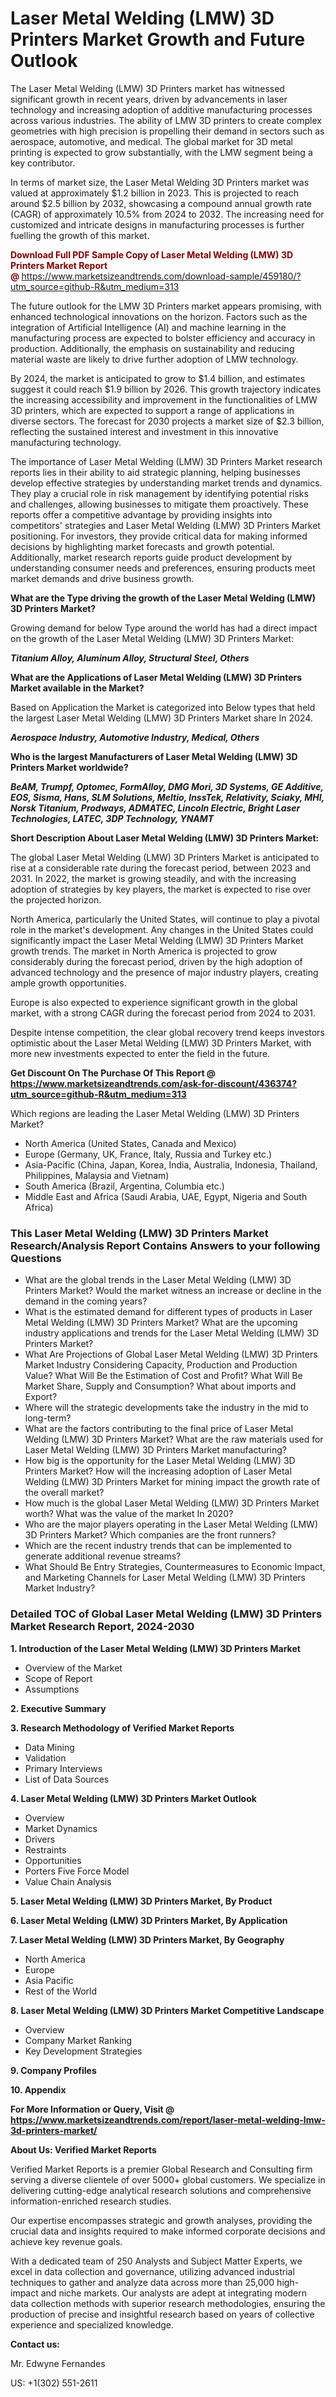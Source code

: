 <h1>Laser Metal Welding (LMW) 3D Printers Market Growth and Future Outlook</h1>    <p>The Laser Metal Welding (LMW) 3D Printers market has witnessed significant growth in recent years, driven by advancements in laser technology and increasing adoption of additive manufacturing processes across various industries. The ability of LMW 3D printers to create complex geometries with high precision is propelling their demand in sectors such as aerospace, automotive, and medical. The global market for 3D metal printing is expected to grow substantially, with the LMW segment being a key contributor.</p>    <p>In terms of market size, the Laser Metal Welding 3D Printers market was valued at approximately $1.2 billion in 2023. This is projected to reach around $2.5 billion by 2032, showcasing a compound annual growth rate (CAGR) of approximately 10.5% from 2024 to 2032. The increasing need for customized and intricate designs in manufacturing processes is further fuelling the growth of this market.</p>        <p><strong><span style="color: #800000;">Download Full PDF Sample Copy of Laser Metal Welding (LMW) 3D Printers Market Report @</span>&nbsp;</strong><a href="https://www.marketsizeandtrends.com/download-sample/459180/?utm_source=github-R&amp;utm_medium=313">https://www.marketsizeandtrends.com/download-sample/459180/?utm_source=github-R&amp;utm_medium=313</a></p>    <p>The future outlook for the LMW 3D Printers market appears promising, with enhanced technological innovations on the horizon. Factors such as the integration of Artificial Intelligence (AI) and machine learning in the manufacturing process are expected to bolster efficiency and accuracy in production. Additionally, the emphasis on sustainability and reducing material waste are likely to drive further adoption of LMW technology.</p>    <p>By 2024, the market is anticipated to grow to $1.4 billion, and estimates suggest it could reach $1.9 billion by 2026. This growth trajectory indicates the increasing accessibility and improvement in the functionalities of LMW 3D printers, which are expected to support a range of applications in diverse sectors. The forecast for 2030 projects a market size of $2.3 billion, reflecting the sustained interest and investment in this innovative manufacturing technology.</p></p><p>The importance of&nbsp;Laser Metal Welding (LMW) 3D Printers Market research reports lies in their ability to aid strategic planning, helping businesses develop effective strategies by understanding market trends and dynamics. They play a crucial role in risk management by identifying potential risks and challenges, allowing businesses to mitigate them proactively. These reports offer a competitive advantage by providing insights into competitors' strategies and Laser Metal Welding (LMW) 3D Printers Market positioning. For investors, they provide critical data for making informed decisions by highlighting market forecasts and growth potential. Additionally, market research reports guide product development by understanding consumer needs and preferences, ensuring products meet market demands and drive business growth.</p><p><strong>What are the&nbsp;Type driving the growth of the Laser Metal Welding (LMW) 3D Printers Market?</strong></p><p id="" class="">Growing demand for below Type around the world has had a direct impact on the growth of the Laser Metal Welding (LMW) 3D Printers Market:</p><em><strong>Titanium Alloy, Aluminum Alloy, Structural Steel, Others</strong></em></p><strong>What are the&nbsp;Applications&nbsp;of Laser Metal Welding (LMW) 3D Printers Market available in the Market?</strong></p><p id="" class="">Based on Application the Market is categorized into Below types that held the largest Laser Metal Welding (LMW) 3D Printers Market share In 2024.</p><em><strong>Aerospace Industry, Automotive Industry, Medical, Others</strong></em></p><strong>Who is the largest Manufacturers of Laser Metal Welding (LMW) 3D Printers Market worldwide?</strong></p><p><em><strong>BeAM, Trumpf, Optomec, FormAlloy, DMG Mori, 3D Systems, GE Additive, EOS, Sisma, Hans, SLM Solutions, Meltio, InssTek, Relativity, Sciaky, MHI, Norsk Titanium, Prodways, ADMATEC, Lincoln Electric, Bright Laser Technologies, LATEC, 3DP Technology, YNAMT</strong></em></p><p id="" class=""><strong>Short Description About Laser Metal Welding (LMW) 3D Printers Market:</strong></p><p>The global Laser Metal Welding (LMW) 3D Printers Market is anticipated to rise at a considerable rate during the forecast period, between 2023 and 2031. In 2022, the market is growing steadily, and with the increasing adoption of strategies by key players, the market is expected to rise over the projected horizon.</p><p>North America, particularly the United States, will continue to play a pivotal role in the market's development. Any changes in the United States could significantly impact the Laser Metal Welding (LMW) 3D Printers Market growth trends. The market in North America is projected to grow considerably during the forecast period, driven by the high adoption of advanced technology and the presence of major industry players, creating ample growth opportunities.</p><p>Europe is also expected to experience significant growth in the global market, with a strong CAGR during the forecast period from 2024 to 2031.</p><p>Despite intense competition, the clear global recovery trend keeps investors optimistic about the Laser Metal Welding (LMW) 3D Printers Market, with more new investments expected to enter the field in the future.</p><p id="" class=""><strong>Get Discount On The Purchase Of This Report @ <a href="https://www.marketsizeandtrends.com/ask-for-discount/436374?utm_source=github-R&utm_medium=313" target="_blank">https://www.marketsizeandtrends.com/ask-for-discount/436374?utm_source=github-R&utm_medium=313</a></strong></p>Which regions are leading the Laser Metal Welding (LMW) 3D Printers Market?</p><ul><li>North America (United States, Canada and Mexico)</li><li>Europe (Germany, UK, France, Italy, Russia and Turkey etc.)</li><li>Asia-Pacific (China, Japan, Korea, India, Australia, Indonesia, Thailand, Philippines, Malaysia and Vietnam)</li><li>South America (Brazil, Argentina, Columbia etc.)</li><li>Middle East and Africa (Saudi Arabia, UAE, Egypt, Nigeria and South Africa)</li></ul><h3 id="" class="">This Laser Metal Welding (LMW) 3D Printers Market Research/Analysis Report Contains Answers to your following Questions</h3><ul><li>What are the global trends in the Laser Metal Welding (LMW) 3D Printers Market? Would the market witness an increase or decline in the demand in the coming years?</li><li>What is the estimated demand for different types of products in Laser Metal Welding (LMW) 3D Printers Market? What are the upcoming industry applications and trends for the Laser Metal Welding (LMW) 3D Printers Market?</li><li>What Are Projections of Global Laser Metal Welding (LMW) 3D Printers Market Industry Considering Capacity, Production and Production Value? What Will Be the Estimation of Cost and Profit? What Will Be Market Share, Supply and Consumption? What about imports and Export?</li><li>Where will the strategic developments take the industry in the mid to long-term?</li><li>What are the factors contributing to the final price of Laser Metal Welding (LMW) 3D Printers Market? What are the raw materials used for Laser Metal Welding (LMW) 3D Printers Market manufacturing?</li><li>How big is the opportunity for the Laser Metal Welding (LMW) 3D Printers Market? How will the increasing adoption of Laser Metal Welding (LMW) 3D Printers Market for mining impact the growth rate of the overall market?</li><li>How much is the global Laser Metal Welding (LMW) 3D Printers Market worth? What was the value of the market In 2020?</li><li>Who are the major players operating in the Laser Metal Welding (LMW) 3D Printers Market? Which companies are the front runners?</li><li>Which are the recent industry trends that can be implemented to generate additional revenue streams?</li><li>What Should Be Entry Strategies, Countermeasures to Economic Impact, and Marketing Channels for Laser Metal Welding (LMW) 3D Printers Market Industry?</li></ul><h3 id="" class="">Detailed TOC of Global Laser Metal Welding (LMW) 3D Printers Market Research Report, 2024-2030</h3><p id="" class=""><strong>1. Introduction of the Laser Metal Welding (LMW) 3D Printers Market</strong></p><ul><li>Overview of the Market</li><li>Scope of Report</li><li>Assumptions</li></ul><p id="" class=""><strong>2. Executive Summary</strong></p><p id="" class=""><strong>3. Research Methodology of Verified Market Reports</strong></p><ul><li>Data Mining</li><li>Validation</li><li>Primary Interviews</li><li>List of Data Sources</li></ul><p id="" class=""><strong>4. Laser Metal Welding (LMW) 3D Printers Market Outlook</strong></p><ul><li>Overview</li><li>Market Dynamics</li><li>Drivers</li><li>Restraints</li><li>Opportunities</li><li>Porters Five Force Model</li><li>Value Chain Analysis</li></ul><p id="" class=""><strong>5. Laser Metal Welding (LMW) 3D Printers Market, By Product</strong></p><p id="" class=""><strong>6. Laser Metal Welding (LMW) 3D Printers Market, By Application</strong></p><p id="" class=""><strong>7. Laser Metal Welding (LMW) 3D Printers Market, By Geography</strong></p><ul><li>North America</li><li>Europe</li><li>Asia Pacific</li><li>Rest of the World</li></ul><p id="" class=""><strong>8. Laser Metal Welding (LMW) 3D Printers Market Competitive Landscape</strong></p><ul><li>Overview</li><li>Company Market Ranking</li><li>Key Development Strategies</li></ul><p id="" class=""><strong>9. Company Profiles</strong></p><p id="" class=""><strong>10. Appendix</strong></p><p id="" class=""><strong>For More Information or Query, Visit @ <a href="https://www.marketsizeandtrends.com/report/laser-metal-welding-lmw-3d-printers-market/" target="_blank">https://www.marketsizeandtrends.com/report/laser-metal-welding-lmw-3d-printers-market/</a></strong></p><p id="" class=""><strong>About Us: Verified Market Reports</strong></p><p id="" class="">Verified Market Reports is a premier Global Research and Consulting firm serving a diverse clientele of over 5000+ global customers. We specialize in delivering cutting-edge analytical research solutions and comprehensive information-enriched research studies.</p><p id="" class="">Our expertise encompasses strategic and growth analyses, providing the crucial data and insights required to make informed corporate decisions and achieve key revenue goals.</p><p id="" class="">With a dedicated team of 250 Analysts and Subject Matter Experts, we excel in data collection and governance, utilizing advanced industrial techniques to gather and analyze data across more than 25,000 high-impact and niche markets. Our analysts are adept at integrating modern data collection methods with superior research methodologies, ensuring the production of precise and insightful research based on years of collective experience and specialized knowledge.</p><p id="" class=""><strong>Contact us:</strong></p><p id="" class="">Mr. Edwyne Fernandes</p><p id="" class="">US: +1(302) 551-2611</p>